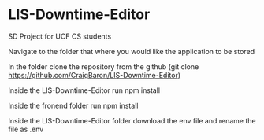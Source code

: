 # LIS-Downtime-Editor
SD Project for UCF CS students

Navigate to the folder that where you would
like the application to be stored

In the folder clone the repository from the github 
(git clone https://github.com/CraigBaron/LIS-Downtime-Editor)

Inside the LIS-Downtime-Editor run npm install

Inside the fronend folder run npm install

Inside the LIS-Downtime-Editor folder download the env file
and rename the file as .env
